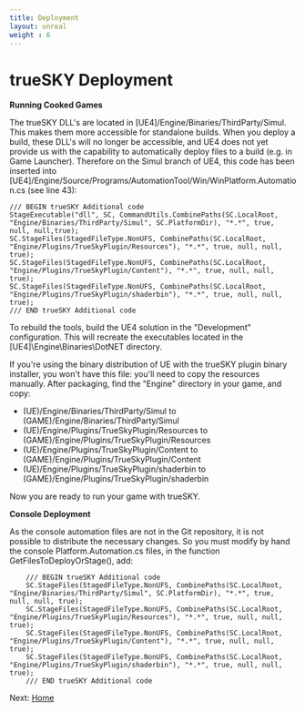 ```yaml
---
title: Deployment
layout: unreal
weight : 6
---
```


trueSKY Deployment
========

**Running Cooked Games**

The trueSKY DLL's are  located in [UE4]/Engine/Binaries/ThirdParty/Simul. This makes them more accessible for standalone builds. When you deploy a build, these DLL's will no longer be accessible, and UE4 does not yet provide us with the capability to automatically deploy files to a build (e.g. in Game Launcher). Therefore on the Simul branch of UE4, this code has been inserted into [UE4]/Engine/Source/Programs/AutomationTool/Win/WinPlatform.Automation.cs (see line 43):
	
	/// BEGIN trueSKY Additional code
	StageExecutable("dll", SC, CommandUtils.CombinePaths(SC.LocalRoot, "Engine/Binaries/ThirdParty/Simul", SC.PlatformDir), "*.*", true, null, null,true);
	SC.StageFiles(StagedFileType.NonUFS, CombinePaths(SC.LocalRoot, "Engine/Plugins/TrueSkyPlugin/Resources"), "*.*", true, null, null, true);
	SC.StageFiles(StagedFileType.NonUFS, CombinePaths(SC.LocalRoot, "Engine/Plugins/TrueSkyPlugin/Content"), "*.*", true, null, null, true);
	SC.StageFiles(StagedFileType.NonUFS, CombinePaths(SC.LocalRoot, "Engine/Plugins/TrueSkyPlugin/shaderbin"), "*.*", true, null, null, true);
	/// END trueSKY Additional code

To rebuild the tools, build the UE4 solution in the "Development" configuration. This will recreate the executables located in the [UE4]\Engine\Binaries\DotNET directory.

If you're using the binary distribution of UE with the trueSKY plugin binary installer, you won't have this file: you'll need to copy the resources manually. After packaging, find the "Engine" directory in your game, and copy:

* (UE)/Engine/Binaries/ThirdParty/Simul to (GAME)/Engine/Binaries/ThirdParty/Simul
* (UE)/Engine/Plugins/TrueSkyPlugin/Resources to (GAME)/Engine/Plugins/TrueSkyPlugin/Resources
* (UE)/Engine/Plugins/TrueSkyPlugin/Content to (GAME)/Engine/Plugins/TrueSkyPlugin/Content
* (UE)/Engine/Plugins/TrueSkyPlugin/shaderbin to (GAME)/Engine/Plugins/TrueSkyPlugin/shaderbin

Now you are ready to run your game with trueSKY.

**Console Deployment**

As the console automation files are not in the Git repository, it is not possible to distribute the necessary changes. So you must modify by hand the console Platform.Automation.cs files, in the function GetFilesToDeployOrStage(), add:

		/// BEGIN trueSKY Additional code
		SC.StageFiles(StagedFileType.NonUFS, CombinePaths(SC.LocalRoot, "Engine/Binaries/ThirdParty/Simul", SC.PlatformDir), "*.*", true, null, null, true);
		SC.StageFiles(StagedFileType.NonUFS, CombinePaths(SC.LocalRoot, "Engine/Plugins/TrueSkyPlugin/Resources"), "*.*", true, null, null, true);
		SC.StageFiles(StagedFileType.NonUFS, CombinePaths(SC.LocalRoot, "Engine/Plugins/TrueSkyPlugin/Content"), "*.*", true, null, null, true);
		SC.StageFiles(StagedFileType.NonUFS, CombinePaths(SC.LocalRoot, "Engine/Plugins/TrueSkyPlugin/shaderbin"), "*.*", true, null, null, true);
		/// END trueSKY Additional code

		
			
Next: <a href="/unrealengine/index">Home</a>